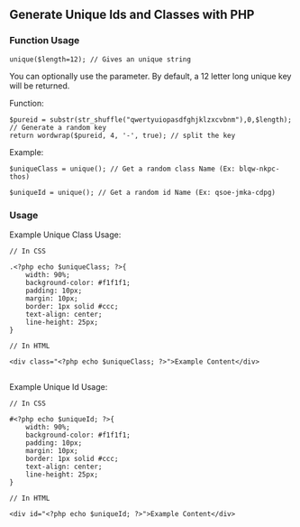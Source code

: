 
## Generate Unique Ids and Classes with PHP

### Function Usage

    unique($length=12); // Gives an unique string

You can optionally use the parameter. By default, a 12 letter long unique key will be returned.

Function:

    $pureid = substr(str_shuffle("qwertyuiopasdfghjklzxcvbnm"),0,$length); // Generate a random key
    return wordwrap($pureid, 4, '-', true); // split the key

Example:

    $uniqueClass = unique(); // Get a random class Name (Ex: blqw-nkpc-thos)

    $uniqueId = unique(); // Get a random id Name (Ex: qsoe-jmka-cdpg)

### Usage

Example Unique Class Usage:

    // In CSS

    .<?php echo $uniqueClass; ?>{
        width: 90%;
        background-color: #f1f1f1;
        padding: 10px;
        margin: 10px;
        border: 1px solid #ccc;
        text-align: center;
        line-height: 25px;
    }

    // In HTML

    <div class="<?php echo $uniqueClass; ?>">Example Content</div>

## 

Example Unique Id Usage:

    // In CSS

    #<?php echo $uniqueId; ?>{
        width: 90%;
        background-color: #f1f1f1;
        padding: 10px;
        margin: 10px;
        border: 1px solid #ccc;
        text-align: center;
        line-height: 25px;
    }

    // In HTML

    <div id="<?php echo $uniqueId; ?>">Example Content</div>
